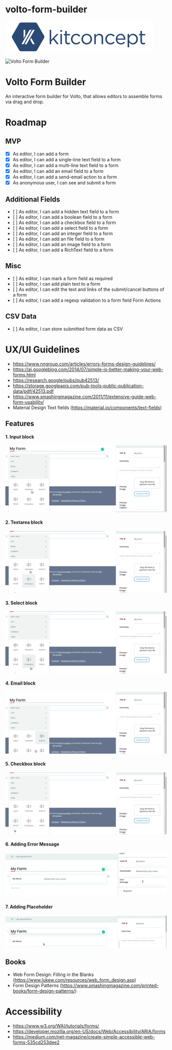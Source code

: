 # volto-form-builder

![kitconcept GmbH](https://raw.githubusercontent.com/kitconcept/volto-form-builder/master/kitconcept.png)

![Volto Form Builder](https://github.com/kitconcept/volto-form-builder/workflows/Volto%20Form%20Builder/badge.svg)

# Volto Form Builder

An interactive form builder for Volto, that allows editors to assemble forms via drag and drop.

# Roadmap

## MVP

- [x] As editor, I can add a form
- [x] As editor, I can add a single-line text field to a form
- [x] As editor, I can add a multi-line text field to a form
- [x] As editor, I can add an email field to a form
- [x] As editor, I can add a send-email action to a form
- [x] As anonymous user, I can see and submit a form

## Additional Fields

- [ ] As editor, I can add a hidden text field to a form
- [ ] As editor, I can add a boolean field to a form
- [ ] As editor, I can add a checkbox field to a form
- [ ] As editor, I can add a select field to a form
- [ ] As editor, I can add an integer field to a form
- [ ] As editor, I can add an file field to a form
- [ ] As editor, I can add an image field to a form
- [ ] As editor, I can add a RichText field to a form

## Misc

- [ ] As editor, I can mark a form field as required
- [ ] As editor, I can add plain text to a form
- [ ] As editor, I can edit the text and links of the submit/cancel buttons of a form
- [ ] As editor, I can add a regexp validation to a form field
Form Actions

## CSV Data

- [ ] As editor, I can store submitted form data as CSV

# UX/UI Guidelines

* https://www.nngroup.com/articles/errors-forms-design-guidelines/
* https://ai.googleblog.com/2014/07/simple-is-better-making-your-web-forms.html
* https://research.google/pubs/pub42513/
* https://storage.googleapis.com/pub-tools-public-publication-data/pdf/42513.pdf
* https://www.smashingmagazine.com/2011/11/extensive-guide-web-form-usability/
* Material Design Text fields (https://material.io/components/text-fields)

## Features

#### 1. Input block
![Input block](https://raw.githubusercontent.com/kitconcept/volto-form-builder/master/images/input.gif)

#### 2. Textarea block
![Textarea block](https://raw.githubusercontent.com/kitconcept/volto-form-builder/master/images/Textarea.gif)

#### 3. Select block
![Select block](https://raw.githubusercontent.com/kitconcept/volto-form-builder/master/images/Select.gif)

#### 4. Email block
![Email block](https://raw.githubusercontent.com/kitconcept/volto-form-builder/master/images/Email.gif)

#### 5. Checkbox block
![Checkbox block](https://raw.githubusercontent.com/kitconcept/volto-form-builder/master/images/checkbox.gif)

#### 6. Adding Error Message
![Adding Error Message](https://raw.githubusercontent.com/kitconcept/volto-form-builder/master/images/Errormessage.gif)

#### 7. Adding Placeholder 
![Adding Placeholder](https://raw.githubusercontent.com/kitconcept/volto-form-builder/master/images/Placeholder.gif)

## Books

* Web Form Design: Filling in the Blanks (https://www.lukew.com/resources/web_form_design.asp)
* Form Design Patterns (https://www.smashingmagazine.com/printed-books/form-design-patterns/)

# Accessibility

* https://www.w3.org/WAI/tutorials/forms/
* https://developer.mozilla.org/en-US/docs/Web/Accessibility/ARIA/forms
* https://medium.com/net-magazine/create-simple-accessible-web-forms-535cd253dee2